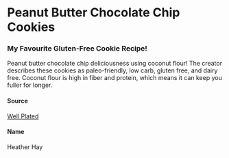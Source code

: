 # Peanut Butter Chocolate Chip Cookies
### My Favourite Gluten-Free Cookie Recipe!

Peanut butter chocolate chip deliciousness using coconut flour! 
The creator describes these cookies as paleo-friendly, low carb, gluten free, and dairy free. Coconut flour is high in fiber and protein, which means it can keep you fuller for longer.

#### Source
[Well Plated](https://www.wellplated.com/coconut-flour-cookies/)

#### Name
Heather Hay
